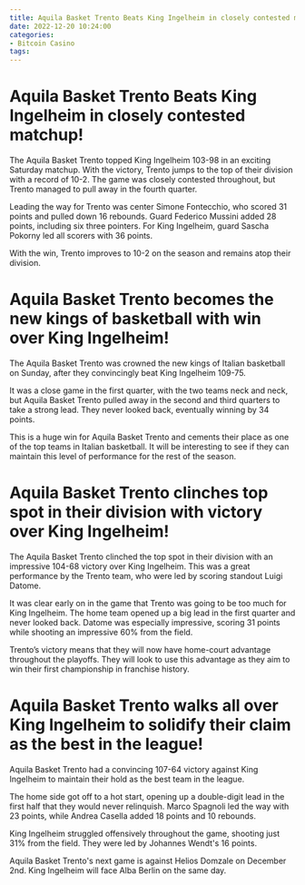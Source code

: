 ```yaml
---
title: Aquila Basket Trento Beats King Ingelheim in closely contested matchup!
date: 2022-12-20 10:24:00
categories:
- Bitcoin Casino
tags:
---
```



#  Aquila Basket Trento Beats King Ingelheim in closely contested matchup!

The Aquila Basket Trento topped King Ingelheim 103-98 in an exciting Saturday matchup. With the victory, Trento jumps to the top of their division with a record of 10-2. The game was closely contested throughout, but Trento managed to pull away in the fourth quarter.

Leading the way for Trento was center Simone Fontecchio, who scored 31 points and pulled down 16 rebounds. Guard Federico Mussini added 28 points, including six three pointers. For King Ingelheim, guard Sascha Pokorny led all scorers with 36 points.

With the win, Trento improves to 10-2 on the season and remains atop their division.

#  Aquila Basket Trento becomes the new kings of basketball with win over King Ingelheim!

The Aquila Basket Trento was crowned the new kings of Italian basketball on Sunday, after they convincingly beat King Ingelheim 109-75.

It was a close game in the first quarter, with the two teams neck and neck, but Aquila Basket Trento pulled away in the second and third quarters to take a strong lead. They never looked back, eventually winning by 34 points.

This is a huge win for Aquila Basket Trento and cements their place as one of the top teams in Italian basketball. It will be interesting to see if they can maintain this level of performance for the rest of the season.

#  Aquila Basket Trento clinches top spot in their division with victory over King Ingelheim!

The Aquila Basket Trento clinched the top spot in their division with an impressive 104-68 victory over King Ingelheim. This was a great performance by the Trento team, who were led by scoring standout Luigi Datome.

It was clear early on in the game that Trento was going to be too much for King Ingelheim. The home team opened up a big lead in the first quarter and never looked back. Datome was especially impressive, scoring 31 points while shooting an impressive 60% from the field.

Trento’s victory means that they will now have home-court advantage throughout the playoffs. They will look to use this advantage as they aim to win their first championship in franchise history.

#  Aquila Basket Trento walks all over King Ingelheim to solidify their claim as the best in the league!

Aquila Basket Trento had a convincing 107-64 victory against King Ingelheim to maintain their hold as the best team in the league.

The home side got off to a hot start, opening up a double-digit lead in the first half that they would never relinquish. Marco Spagnoli led the way with 23 points, while Andrea Casella added 18 points and 10 rebounds.

King Ingelheim struggled offensively throughout the game, shooting just 31% from the field. They were led by Johannes Wendt's 16 points.

Aquila Basket Trento's next game is against Helios Domzale on December 2nd. King Ingelheim will face Alba Berlin on the same day.